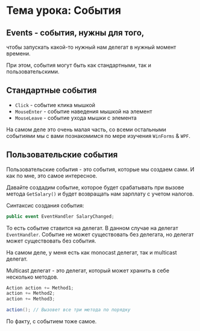 ﻿# Тема урока: События

## Events - события, нужны для того,
чтобы запускать какой-то нужный нам делегат в нужный момент времени.

При этом, события могут быть как стандартными, так и пользовательскими.

## Стандартные события
- `Click` - событие клика мышкой
- `MouseEnter` - событие наведения мышкой на элемент
- `MouseLeave` - событие ухода мышки с элемента

На самом деле это очень малая часть, со всеми остальными событиями мы с вами
познакомимся по мере изучения `WinForms` & `WPF`.

## Пользовательские события
Пользовательские события - это события, которые мы создаем сами. И как по мне, это самое интересное.

Давайте создадим событие, которое будет срабатывать при вызове метода `GetSalary()` и будет возвращать нам зарплату с учетом налогов.


Синтаксис создания события:
```csharp
public event EventHandler SalaryChanged;
```

То есть событие ставится на делегат. В данном случае на делегат `EventHandler`.
Событие не может существовать без делегата, но делегат может существовать без события.

На самом деле, у меня есть как monocast делегат, так и multicast делегат.

Multicast делегат - это делегат, который может хранить в себе несколько методов.

```csharp
Action action += Method1;
action += Method2;
action += Method3;

action(); // Вызовет все три метода по порядку
```

По факту, с событием тоже самое.

